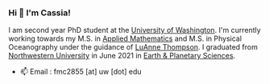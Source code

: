 ### Hi 👋 I'm Cassia!

I am second year PhD student at the [University of Washington](https://www.washington.edu/). I'm currently working towards my M.S. in [Applied Mathematics](https://amath.washington.edu/) and M.S. in Physical Oceanography under the guidance of [LuAnne Thompson](https://www.ocean.washington.edu/home/LuAnne_Thompson). I graduated from [Northwestern University](https://www.northwestern.edu/) in June 2021 in [Earth & Planetary Sciences](https://www.earth.northwestern.edu/).

- 📫 Email : fmc2855 [at] uw [dot] edu

